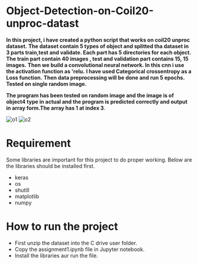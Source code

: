 # Object-Detection-on-Coil20-unproc-datast
**In this project, i have created a python script that works on coil20 unproc dataset.**
**The dataset contain 5 types of object and splitted tha dataset in 3 parts train,test and validate. Each part has 5 directories for each object.**
**The train part contain 40 images , test and validation part contains 15, 15 images.**
**Then we build a convolutional neural network. In this cnn i use the activation function as 'relu.**
**I have used Categorical crossentropy as a  Loss function.**
**Then data preprocessing will be done and run 5 epochs.**
**Tested on single random image.**

**The program has been tested on random image and the image is of object4 type in actual and the program is predicted correctly and output in array form.The  array has 1 at index 3**.

![o1](https://user-images.githubusercontent.com/60266553/85099258-66168d00-b216-11ea-97e0-abadbf78e8c1.JPG)
![o2](https://user-images.githubusercontent.com/60266553/85099630-4fbd0100-b217-11ea-9848-eb92500401f8.JPG)


# Requirement
 Some libraries are important for this project to do proper working. Below are the libraries should be installed first.
- keras
- os
- shutill
- matplotlib
- numpy

# How to run the project
- First unzip the dataset into the C drive user folder.
- Copy the assignment1.ipynb file in Jupyter notebook.
- Install the libraries aur run the file.

